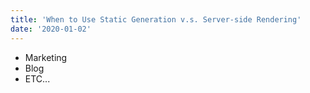 ```yaml
---
title: 'When to Use Static Generation v.s. Server-side Rendering'
date: '2020-01-02'
---
```


- Marketing
- Blog
- ETC...
